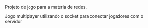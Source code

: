 Projeto de jogo para a materia de redes.

Jogo multiplayer utilizando o socket para conectar jogadores com o servidor